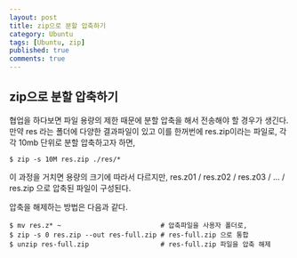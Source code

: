 ```yaml
---
layout: post
title: zip으로 분할 압축하기
category: Ubuntu
tags: [Ubuntu, zip]
published: true
comments: true
---
```


zip으로 분할 압축하기
----------------

협업을 하다보면 파일 용량의 제한 때문에 분할 압축을 해서 전송해야 할 경우가 생긴다.
만약 res 라는 폴더에 다양한 결과파일이 있고 이를 한꺼번에 res.zip이라는 파일로,
각각 10mb 단위로 분할 압축하고자 하면,

``` console
$ zip -s 10M res.zip ./res/*
```

이 과정을 거치면 용량의 크기에 따라서 다르지만,
res.z01 / res.z02 / res.z03 / ... / res.zip 으로 압축된 파일이 구성된다.

압축을 해제하는 방법은 다음과 같다.

```console
$ mv res.z* ~                         # 압축파일을 사용자 폴더로,
$ zip -s 0 res.zip --out res-full.zip # res-full.zip 으로 통합
$ unzip res-full.zip                  # res-full.zip 파일을 압축 해제
```

